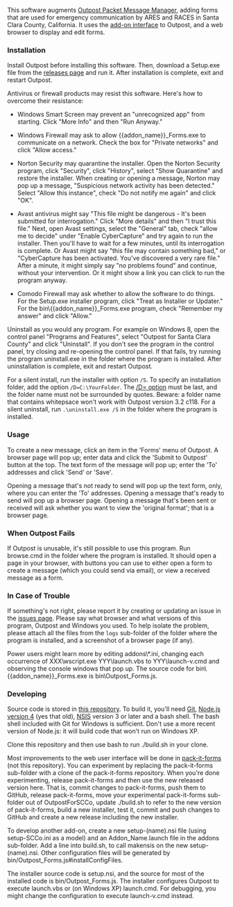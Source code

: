 This software augments
[Outpost Packet Message Manager](https://www.outpostpm.org),
adding forms that are used for emergency communication by ARES and RACES
in Santa Clara County, California.
It uses the [add-on interface](http://www.outpostpm.org/docs/Outpost320-AddonUG.pdf)
to Outpost, and a web browser to display and edit forms.

### Installation

Install Outpost before installing this software.
Then, download a Setup.exe file from the
[releases page](https://github.com/jmkristian/OutpostForSCCo/releases)
and run it. After installation is complete, exit and restart Outpost.

Antivirus or firewall products may resist this software.
Here's how to overcome their resistance:

* Windows Smart Screen may prevent an "unrecognized app" from starting.
Click "More Info" and then "Run Anyway."

* Windows Firewall may ask to allow {{addon_name}}\_Forms.exe to communicate on a network.
Check the box for "Private networks" and click "Allow access."

* Norton Security may quarantine the installer. Open the Norton Security program,
click "Security", click "History", select "Show Quarantine" and restore the installer.
When creating or opening a message, Norton may pop up a message,
"Suspicious network activity has been detected."
Select "Allow this instance", check "Do not notify me again" and click "OK".

* Avast antivirus might say "This file might be dangerous - It's been submitted for interrogation."
Click "More details" and then "I trust this file."
Next, open Avast settings, select the "General" tab,
check "allow me to decide" under "Enable CyberCapture"
and try again to run the installer.
Then you'll have to wait for a few minutes, until its interrogation is complete.
Or Avast might say "this file may contain something bad,"
or "CyberCapture has been activated. You've discovered a very rare file."
After a minute, it might simply say "no problems found" and continue, without your intervention.
Or it might show a link you can click to run the program anyway.

* Comodo Firewall may ask whether to allow the software to do things.
For the Setup.exe installer program, click "Treat as Installer or Updater."
For the bin\\{{addon_name}}\_Forms.exe program, check "Remember my answer" and click "Allow."

Uninstall as you would any program.
For example on Windows 8, open the control panel "Programs and Features",
select "Outpost for Santa Clara County" and click "Uninstall".
If you don't see the program in the control panel, try closing and re-opening the control panel.
If that fails, try running the program uninstall.exe in the folder where the program is installed.
After uninstallation is complete, exit and restart Outpost.

For a silent install, run the installer with option `/S`.
To specify an installation folder, add the option `/D=C:\YourFolder`.
The [/D= option](http://nsis.sourceforge.net/Which_command_line_parameters_can_be_used_to_configure_installers)
must be last, and the folder name must not be surrounded by quotes.
Beware: a folder name that contains whitepsace won't work with Outpost version 3.2 c118.
For a silent uninstall, run `.\uninstall.exe /S` in the folder where the program is installed.

### Usage

To create a new message, click an item in the 'Forms' menu of Outpost.
A browser page will pop up; enter data and click the 'Submit to Outpost' button at the top.
The text form of the message will pop up; enter the 'To' addresses and click 'Send' or 'Save'.

Opening a message that's not ready to send will pop up the text form, only,
where you can enter the 'To' addresses.
Opening a message that's ready to send will pop up a browser page.
Opening a message that's been sent or received will ask whether you want to view the
'original format'; that is a browser page.

### When Outpost Fails

If Outpost is unusable, it's still possible to use this program.
Run browse.cmd in the folder where the program is installed.
It should open a page in your browser, with buttons you can use to either
open a form to create a message (which you could send via email),
or view a received message as a form.

### In Case of Trouble

If something's not right, please report it by creating or updating an issue in the
[issues page](https://github.com/jmkristian/OutpostForSCCo/issues).
Please say what browser and what versions of this program, Outpost and Windows you used.
To help isolate the problem, please attach all the files from the `logs` sub-folder
of the folder where the program is installed,
and a screenshot of a browser page (if any).

Power users might learn more by editing addons\\*.ini, changing
each occurrence of XXX\\wscript.exe YYY\\launch.vbs
to YYY\\launch-v.cmd and observing the console windows that pop up.
The source code for bin\\{{addon_name}}\_Forms.exe is bin\\Outpost\_Forms.js.

### Developing

Source code is stored in [this repository](https://github.com/jmkristian/OutpostForSCCo).
To build it, you'll need
[Git](https://git-scm.com/downloads),
[Node.js](https://nodejs.org/en/download/)
[version 4](https://nodejs.org/download/release/v4.9.1/) (yes that old),
[NSIS](http://nsis.sourceforge.net) version 3 or later
and a bash shell.
The bash shell included with Git for Windows is sufficient.
Don't use a more recent version of Node.js: it will build code that won't run on Windows XP.

Clone this repository and then use bash to run ./build.sh in your clone.

Most improvements to the web user interface will be done in
[pack-it-forms](https://github.com/jmkristian/pack-it-forms/blob/XSC/README.md)
(not this repository). You can experiment by replacing the pack-it-forms sub-folder
with a clone of the pack-it-forms repository.
When you're done experimenting, release pack-it-forms and then use the new released version here.
That is, commit changes to pack-it-forms, push them to GitHub, release pack-it-forms,
move your experimental pack-it-forms sub-folder out of OutpostForSCCo,
update ./build.sh to refer to the new version of pack-it-forms,
build a new installer, test it,
commit and push changes to GitHub and create a new release including the new installer.

To develop another add-on, create a new setup-(name).nsi file (using setup-SCCo.ini as a model)
and an Addon_Name.launch file in the addons sub-folder.
Add a line into build.sh, to call makensis on the new setup-(name).nsi.
Other configuration files will be generated by bin/Outpost\_Forms.js#installConfigFiles.

The installer source code is setup.nsi, and
the source for most of the installed code is bin/Outpost\_Forms.js.
The installer configures Outpost to execute launch.vbs or (on Windows XP) launch.cmd.
For debugging, you might change the configuration to execute launch-v.cmd instead.
